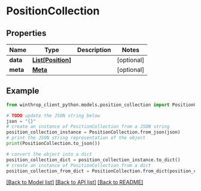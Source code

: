 # PositionCollection


## Properties

Name | Type | Description | Notes
------------ | ------------- | ------------- | -------------
**data** | [**List[Position]**](Position.md) |  | [optional] 
**meta** | [**Meta**](Meta.md) |  | [optional] 

## Example

```python
from winthrop_client_python.models.position_collection import PositionCollection

# TODO update the JSON string below
json = "{}"
# create an instance of PositionCollection from a JSON string
position_collection_instance = PositionCollection.from_json(json)
# print the JSON string representation of the object
print(PositionCollection.to_json())

# convert the object into a dict
position_collection_dict = position_collection_instance.to_dict()
# create an instance of PositionCollection from a dict
position_collection_from_dict = PositionCollection.from_dict(position_collection_dict)
```
[[Back to Model list]](../README.md#documentation-for-models) [[Back to API list]](../README.md#documentation-for-api-endpoints) [[Back to README]](../README.md)


